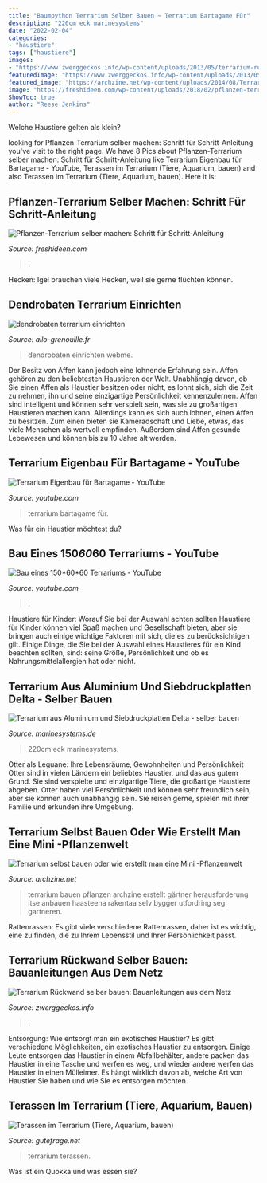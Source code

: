 ```yaml
---
title: "Baumpython Terrarium Selber Bauen ~ Terrarium Bartagame Für"
description: "220cm eck marinesystems"
date: "2022-02-04"
categories:
- "haustiere"
tags: ["haustiere"]
images:
- "https://www.zwerggeckos.info/wp-content/uploads/2013/05/terrarium-rueckwand.jpg"
featuredImage: "https://www.zwerggeckos.info/wp-content/uploads/2013/05/terrarium-rueckwand.jpg"
featured_image: "https://archzine.net/wp-content/uploads/2014/08/Terrarium-selbst-bauen-pflanzen-anbauen.jpg"
image: "https://freshideen.com/wp-content/uploads/2018/02/pflanzen-terrarium-sehr-tolle-idee.jpg"
ShowToc: true
author: "Reese Jenkins"
---
```



Welche Haustiere gelten als klein?

	

		
looking for Pflanzen-Terrarium selber machen: Schritt für Schritt-Anleitung you've visit to the right page. We have 8 Pics about Pflanzen-Terrarium selber machen: Schritt für Schritt-Anleitung like Terrarium Eigenbau für Bartagame - YouTube, Terassen im Terrarium (Tiere, Aquarium, bauen) and also Terassen im Terrarium (Tiere, Aquarium, bauen). Here it is:
		
    
## Pflanzen-Terrarium Selber Machen: Schritt Für Schritt-Anleitung

<img loading=lazy src="https://freshideen.com/wp-content/uploads/2018/02/pflanzen-terrarium-sehr-tolle-idee.jpg" onerror="this.onerror=null;this.src='https://tse1.mm.bing.net/th?id=OIP.NiF_pQkfAVxIEmwp5f7KBAHaE8&amp;pid=15.1';" alt="Pflanzen-Terrarium selber machen: Schritt für Schritt-Anleitung">

_Source: freshideen.com_

>. 

	

Hecken: Igel brauchen viele Hecken, weil sie gerne flüchten können.

    
## Dendrobaten Terrarium Einrichten

<img loading=lazy src="http://www.allo-grenouille.fr/images/dendrobaten-terrarium-einrichten_8.jpg" onerror="this.onerror=null;this.src='https://tse3.mm.bing.net/th?id=OIP.HtE_F4_IQ0bILg3GtZ_H6gHaE9&amp;pid=15.1';" alt="dendrobaten terrarium einrichten">

_Source: allo-grenouille.fr_

>dendrobaten einrichten webme. 

	

Der Besitz von Affen kann jedoch eine lohnende Erfahrung sein.
Affen gehören zu den beliebtesten Haustieren der Welt. Unabhängig davon, ob Sie einen Affen als Haustier besitzen oder nicht, es lohnt sich, sich die Zeit zu nehmen, ihn und seine einzigartige Persönlichkeit kennenzulernen. Affen sind intelligent und können sehr verspielt sein, was sie zu großartigen Haustieren machen kann. Allerdings kann es sich auch lohnen, einen Affen zu besitzen. Zum einen bieten sie Kameradschaft und Liebe, etwas, das viele Menschen als wertvoll empfinden. Außerdem sind Affen gesunde Lebewesen und können bis zu 10 Jahre alt werden.

    
## Terrarium Eigenbau Für Bartagame - YouTube

<img loading=lazy src="https://i.ytimg.com/vi/nonS-DaryVk/maxresdefault.jpg" onerror="this.onerror=null;this.src='https://tse4.mm.bing.net/th?id=OIP.5_64oaVVmUJZic3WQHo1pwHaEK&amp;pid=15.1';" alt="Terrarium Eigenbau für Bartagame - YouTube">

_Source: youtube.com_

>terrarium bartagame für. 

	

Was für ein Haustier möchtest du?

    
## Bau Eines 150*60*60 Terrariums - YouTube

<img loading=lazy src="https://i.ytimg.com/vi/RX4MlpAkRQA/maxresdefault.jpg" onerror="this.onerror=null;this.src='https://tse2.mm.bing.net/th?id=OIP.WOmbwGdsLILpbxyd6z477wHaEK&amp;pid=15.1';" alt="Bau eines 150*60*60 Terrariums - YouTube">

_Source: youtube.com_

>. 

	

Haustiere für Kinder: Worauf Sie bei der Auswahl achten sollten
Haustiere für Kinder können viel Spaß machen und Gesellschaft bieten, aber sie bringen auch einige wichtige Faktoren mit sich, die es zu berücksichtigen gilt. Einige Dinge, die Sie bei der Auswahl eines Haustieres für ein Kind beachten sollten, sind: seine Größe, Persönlichkeit und ob es Nahrungsmittelallergien hat oder nicht.

    
## Terrarium Aus Aluminium Und Siebdruckplatten Delta - Selber Bauen

<img loading=lazy src="http://marinesystems.de/kunden/flickinger/Terrarium1.jpg" onerror="this.onerror=null;this.src='https://tse3.mm.bing.net/th?id=OIP.uUNKaKo7EqN9o6CFVJAZ3QHaJ3&amp;pid=15.1';" alt="Terrarium aus Aluminium und Siebdruckplatten Delta - selber bauen">

_Source: marinesystems.de_

>220cm eck marinesystems. 

	

Otter als Leguane: Ihre Lebensräume, Gewohnheiten und Persönlichkeit
Otter sind in vielen Ländern ein beliebtes Haustier, und das aus gutem Grund. Sie sind verspielte und einzigartige Tiere, die großartige Haustiere abgeben. Otter haben viel Persönlichkeit und können sehr freundlich sein, aber sie können auch unabhängig sein. Sie reisen gerne, spielen mit ihrer Familie und erkunden ihre Umgebung.

    
## Terrarium Selbst Bauen Oder Wie Erstellt Man Eine Mini -Pflanzenwelt

<img loading=lazy src="https://archzine.net/wp-content/uploads/2014/08/Terrarium-selbst-bauen-pflanzen-anbauen.jpg" onerror="this.onerror=null;this.src='https://tse4.mm.bing.net/th?id=OIP.FSXf1T_Rmuug2TZgXA5ClgHaLH&amp;pid=15.1';" alt="Terrarium selbst bauen oder wie erstellt man eine Mini -Pflanzenwelt">

_Source: archzine.net_

>terrarium bauen pflanzen archzine erstellt gärtner herausforderung itse anbauen haasteena rakentaa selv bygger utfordring seg gartneren. 

	

Rattenrassen: Es gibt viele verschiedene Rattenrassen, daher ist es wichtig, eine zu finden, die zu Ihrem Lebensstil und Ihrer Persönlichkeit passt.

    
## Terrarium Rückwand Selber Bauen: Bauanleitungen Aus Dem Netz

<img loading=lazy src="https://www.zwerggeckos.info/wp-content/uploads/2013/05/terrarium-rueckwand.jpg" onerror="this.onerror=null;this.src='https://tse3.mm.bing.net/th?id=OIP.FMys-LKxI4kIrY7V_DL_igHaEz&amp;pid=15.1';" alt="Terrarium Rückwand selber bauen: Bauanleitungen aus dem Netz">

_Source: zwerggeckos.info_

>. 

	

Entsorgung: Wie entsorgt man ein exotisches Haustier?
Es gibt verschiedene Möglichkeiten, ein exotisches Haustier zu entsorgen. Einige Leute entsorgen das Haustier in einem Abfallbehälter, andere packen das Haustier in eine Tasche und werfen es weg, und wieder andere werfen das Haustier in einen Mülleimer. Es hängt wirklich davon ab, welche Art von Haustier Sie haben und wie Sie es entsorgen möchten.

    
## Terassen Im Terrarium (Tiere, Aquarium, Bauen)

<img loading=lazy src="https://images.gutefrage.net/media/fragen/bilder/terassen-im-terrarium/0_big.jpg?v=1330893634000" onerror="this.onerror=null;this.src='https://tse3.mm.bing.net/th?id=OIP.0pTtSegTm5MfdGpghxYuAwHaEO&amp;pid=15.1';" alt="Terassen im Terrarium (Tiere, Aquarium, bauen)">

_Source: gutefrage.net_

>terrarium terassen. 

	

Was ist ein Quokka und was essen sie?

